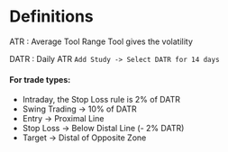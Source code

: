 # Definitions

ATR
: Average Tool Range
  Tool gives the volatility

DATR
: Daily ATR
  `Add Study -> Select DATR for 14 days`

#### For trade types:
- Intraday, the Stop Loss rule is 2% of DATR
- Swing Trading -> 10% of DATR
- Entry -> Proximal Line
- Stop Loss -> Below Distal Line (- 2% DATR)
- Target -> Distal of Opposite Zone

<!--stackedit_data:
eyJoaXN0b3J5IjpbLTg2NzE2MDgyNl19
-->